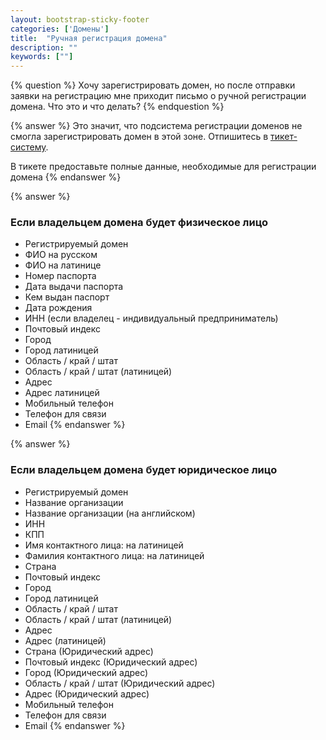 ```yaml
---
layout: bootstrap-sticky-footer
categories: ['Домены']
title:  "Ручная регистрация домена"
description: ""
keywords: [""]
---
```

{% question %}
Хочу зарегистрировать домен, но после отправки заявки на регистрацию мне приходит письмо о ручной регистрации домена. Что это и что делать?
{% endquestion %}

{% answer %}
Это значит, что подсистема регистрации доменов не смогла зарегистрировать домен в этой зоне. Отпишитесь в [тикет-систему](https://cp.beget.com/support).

В тикете предоставьте полные данные, необходимые для регистрации домена
{% endanswer %}

{% answer %}
### Если владельцем домена будет физическое лицо

- Регистрируемый домен
- ФИО на русском
- ФИО на латинице
- Номер паспорта
- Дата выдачи паспорта
- Кем выдан паспорт
- Дата рождения
- ИНН (если владелец - индивидуальный предприниматель)
- Почтовый индекс
- Город
- Город латиницей
- Область / край / штат
- Область / край / штат (латиницей)
- Адрес
- Адрес латиницей
- Мобильный телефон
- Телефон для связи
- Email
{% endanswer %}

{% answer %}
### Если владельцем домена будет юридическое лицо

- Регистрируемый домен
- Название организации
- Название организации (на английском)
- ИНН
- КПП
- Имя контактного лица: на латиницей
- Фамилия контактного лица: на латиницей
- Страна
- Почтовый индекс
- Город
- Город латиницей
- Область / край / штат
- Область / край / штат (латиницей)
- Адрес
- Адрес (латиницей)
- Страна (Юридический адрес)
- Почтовый индекс (Юридический адрес)
- Город (Юридический адрес)
- Область / край / штат (Юридический адрес)
- Адрес (Юридический адрес)
- Мобильный телефон
- Телефон для связи
- Email
{% endanswer %}
